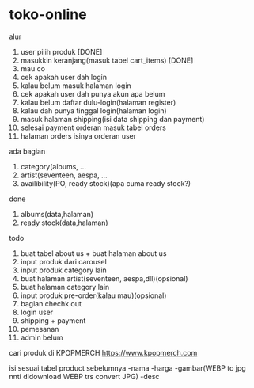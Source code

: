 # toko-online

alur
1. user pilih produk [DONE]
2. masukkin keranjang(masuk tabel cart_items) [DONE]
3. mau co 
4. cek apakah user dah login
5. kalau belum masuk halaman login
6. cek apakah user dah punya akun apa belum
7. kalau belum daftar dulu-login(halaman register)
8. kalau dah punya tinggal login(halaman login)
9. masuk halaman shipping(isi data shipping dan payment)
10. selesai payment orderan masuk tabel orders
11. halaman orders isinya orderan user

ada bagian 
1. category(albums, ...
2. artist(seventeen, aespa, ...
3. availibility(PO, ready stock)(apa cuma ready stock?)

done
1. albums(data,halaman)
2. ready stock(data,halaman)

todo
1. buat tabel about us + buat halaman about us 
2. input produk dari carousel
3. input produk category lain
4. buat halaman artist(seventeen, aespa,dll)(opsional)
5. buat halaman category lain
6. input produk pre-order(kalau mau)(opsional)
7. bagian chechk out
8. login user
9. shipping + payment
10. pemesanan
11. admin belum

cari produk di 
KPOPMERCH
https://www.kpopmerch.com

isi sesuai tabel product sebelumnya
-nama
-harga
-gambar(WEBP to jpg nnti didownload WEBP trs convert JPG)
-desc
